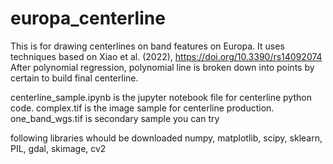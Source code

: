 # europa_centerline

This is for drawing centerlines on band features on Europa.
It uses techniques based on Xiao et al. (2022), https://doi.org/10.3390/rs14092074
After polynomial regression, polynomial line is broken down into points by certain to build final centerline.

centerline_sample.ipynb is the jupyter notebook file for centerline python code.
complex.tif is the image sample for centerline production.
one_band_wgs.tif is secondary sample you can try

following libraries whould be downloaded
numpy, matplotlib, scipy, sklearn, PIL, gdal, skimage, cv2
